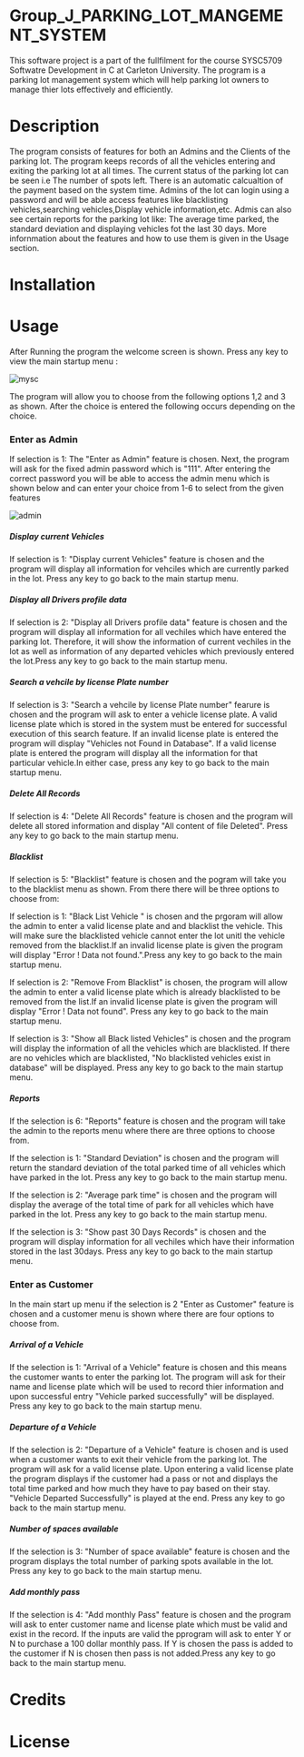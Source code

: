 # Group_J_PARKING_LOT_MANGEMENT_SYSTEM #

This software project is a part of the fullfilment for the course SYSC5709 Softwatre Development in C at Carleton University. The program is a parking lot management system which will help parking lot owners to manage thier lots effectively and efficiently. 

# Description #
The program consists of features for both an Admins and the Clients of the parking lot. 
The program keeps records of all the vehicles entering and exiting the parking lot at all times. 
The current status of the parking lot can be seen i.e The number of spots left. 
There is an automatic calcualtion of the payment based on the system time.
Admins of the lot can login using a password and will be able access features like blacklisting vehicles,searching vehicles,Display vehicle information,etc.
Admis can also see certain reports for the parking lot like: The average time parked, the standard deviation and displaying vehicles fot the last 30 days.
More infornmation about the features and how to use them is given in the Usage section.


# Installation # 


# Usage #
After Running the program the  welcome screen is shown. Press any key to view the main startup menu :

![mysc](https://user-images.githubusercontent.com/71241275/102698139-24888e00-4209-11eb-80d7-6227cf06722a.jpg)

The program will allow you to choose from the following options 1,2 and 3 as shown.
After the choice is entered the following occurs depending on the choice.

### Enter as Admin ###
If selection is 1: The "Enter as Admin" feature is chosen. Next, the program will ask for the fixed admin password which is "111".
After entering the correct password you will be able to access the admin menu which is shown below and can enter your choice from 1-6 to select from the given features

![admin](https://user-images.githubusercontent.com/71241275/102698223-da53dc80-4209-11eb-8e31-017ef75903f5.jpg)


##### Display current Vehicles
If selection is 1: "Display current Vehicles" feature is chosen and the program will display all information for vehciles which are currently parked in the lot. Press any key to go back to the main startup menu.
##### Display all Drivers profile data
If selection is 2: "Display all Drivers profile data" feature is chosen and the program will display all information for all vechiles which have entered the parking lot. Therefore, it will show the information of current vechiles in the lot as well as information of any departed vehicles which previously entered the lot.Press any key to go back to the main startup menu.
##### Search a vehcile by license Plate number
If selection is 3: "Search a vehcile by license Plate number" fearure is chosen and the program will ask to enter a vehicle license plate. A valid license plate which is stored in the system must be entered for successful execution of this search feature. If an invalid license plate is entered the program will display "Vehicles not Found in Database". If a valid license plate is entered the program will display all the information for that particular vehicle.In either case, press any key to go back to the main startup menu.
##### Delete All Records
If selection is 4: "Delete All Records" feature is chosen and the program will delete all stored information and display "All content of file Deleted". Press any key to go back to the main startup menu.
##### Blacklist
If selection is 5: "Blacklist" feature is chosen and the pogram will take you to the blacklist menu as shown. From there there will be three options to choose from:
  
  If selection is 1: "Black List Vehicle " is chosen and the prgoram will allow the admin to enter a valid license plate and and blacklist the vehicle. This will make   sure the blacklisted vehicle cannot enter the lot unitl the vehicle removed from the blacklist.If an invalid license plate is given the program will display "Error   ! Data not found.".Press any key to go back to the main startup menu.
 
  If selection is 2: "Remove From Blacklist" is chosen, the program will allow the admin to enter a valid license plate which is already blacklisted to be removed       from the list.If an invalid license plate is given the program will display "Error   ! Data not found". Press any key to go back to the main startup menu.
  
  If selection is 3: "Show all Black listed Vehicles" is chosen and the program will display the information of all the vehicles which are blacklisted. If there are     no vehicles which are blacklisted, "No blacklisted vehicles exist in database" will be displayed. Press any key to go back to the main startup menu.
##### Reports
If the selection is 6: "Reports" feature is chosen and the program will take the admin to the reports menu where there are three options to choose from.

  If the selection is 1: "Standard Deviation" is chosen and the program will return the standard deviation of the total parked time of all vehicles which have parked   in the lot. Press any key to go back to the main startup menu.
  
  If the selection is 2: "Average park time" is chosen and the program will display the average of the total time of park for all vehicles which have parked in the     lot. Press any key to go back to the main startup menu.
  
  If the selection is 3: "Show past 30 Days Records" is chosen and the program will display information for all vechiles which have their information stored in the     last 30days. Press any key to go back to the main startup menu.

### Enter as Customer ####
In the main start up menu if the selection is 2 "Enter as Customer" feature is chosen and a customer menu is shown where there are four options to choose from.
##### Arrival of a Vehicle
  If the selection is 1: "Arrival of a Vehicle" feature is chosen and this means the customer wants to enter the parking lot. The program will ask for their name and   license plate which will be used to record thier information and upon successful entry "Vehicle parked successfully" will be displayed. Press any key to go back to   the main startup menu.
##### Departure of a Vehicle  
  If the selection is 2: "Departure of a Vehicle" feature is chosen and is used when a customer wants to exit their vehicle from the parking lot. The program will ask   for a valid license plate. Upon entering a valid license plate the program displays if the customer had a pass or not and displays the total time parked and how       much they have to pay based on their stay. "Vehicle Departed Successfully" is played at the end. Press any key to go back to the main startup menu.
##### Number of spaces available  
  If the selection is 3: "Number of space available" feature is chosen and the program displays the total number of parking spots available in the lot. Press any key   to go back to the main startup menu.
##### Add monthly pass
  If the selection is 4: "Add monthly Pass" feature is chosen and the program will ask to enter customer name and license plate which must be valid and exist in the     record. If the inputs are valid the pprogram will ask to enter Y or N to purchase a 100 dollar monthly pass. If Y is chosen the pass is added to the customer if N     is chosen then pass is not added.Press any key to go back to the main startup menu.


# Credits 


# License 
